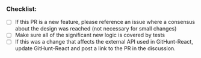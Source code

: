 <!--
  Thanks for filing a pull request on React Apollo!

  A few automated bots may chime in on your PR. They are here to help
  with reviewing and ensuring React Apollo is production ready after each
  pull request merge.

    - meteor-bot will respond asking you to sign the CLA if this is your first PR.
      It may also respond with warnings, messages, or fail the build if something is off.
      Don't worry, it'll help you to fix what is broken!

    - bundlesize is a status check to keep the footprint of React Apollo as small as possible.

    - travis-ci will run tests, checking style of code, and generally make
      sure everything is working as expected

  Please look at the following checklist to ensure that your PR
  can be accepted quickly:
-->

### Checklist:

* [ ] If this PR is a new feature, please reference an issue where a consensus about the design was reached (not necessary for small changes)
* [ ] Make sure all of the significant new logic is covered by tests
* [ ] If this was a change that affects the external API used in GitHunt-React, update GitHunt-React and post a link to the PR in the discussion.

<!--**Pull Request Labels**

While not necessary, you can help organize our pull requests by labeling this issue when you open it.  To add a label automatically, simply [x] mark the appropriate box below:

- [ ] feature
- [ ] blocking
- [ ] docs

To add a label not listed above, simply place `/label another-label-name` on a line by itself.
-->